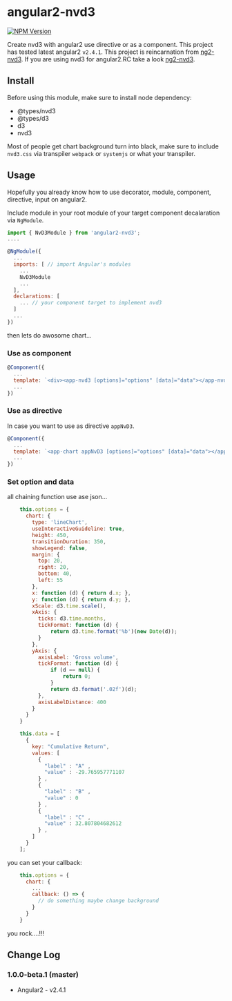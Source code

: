 # angular2-nvd3

[![NPM Version](https://img.shields.io/npm/v/angular2-nvd3.svg?style=flat)](https://www.npmjs.org/package/ng2-nvd3)

Create nvd3 with angular2 use directive or as a component.
This project has tested latest angular2 `v2.4.1`.
This project is reincarnation from [ng2-nvd3](https://github.com/krispo/ng2-nvd3).
If you are using nvd3 for angular2.RC take a look [ng2-nvd3](https://github.com/krispo/ng2-nvd3).

## Install

Before using this module, make sure to install node dependency:

- @types/nvd3
- @types/d3
- d3
- nvd3

Most of people get chart background turn into black, make sure to include `nvd3.css` via transpiler `webpack` or `systemjs` or what your transpiler.

## Usage

Hopefully you already know how to use decorator, module, component, directive, input on angular2.

Include module in your root module of your target component decalaration via `NgModule`.

```js
import { NvD3Module } from 'angular2-nvd3';
....

@NgModule({
  ...
  imports: [ // import Angular's modules
    ...
    NvD3Module
    ...
  ],
  declarations: [
    ... // your component target to implement nvd3
  ]
  ...
})
```

then lets do awosome chart...

### Use as component

```js
@Component({
  ...
  template: `<div><app-nvd3 [options]="options" [data]="data"></app-nvd3></div>`
  ...
})
```

### Use as directive

In case you want to use as directive `appNvD3`.

```js
@Component({
  ...
  template: `<app-chart appNvD3 [options]="options" [data]="data"></app-chart>`
  ...
})
```

### Set option and data

all chaining function use ase json...

```js
    this.options = {
      chart: {
        type: 'lineChart',
        useInteractiveGuideline: true,
        height: 450,
        transitionDuration: 350,
        showLegend: false,
        margin: {
          top: 20,
          right: 20,
          bottom: 40,
          left: 55
        },
        x: function (d) { return d.x; },
        y: function (d) { return d.y; },
        xScale: d3.time.scale(),
        xAxis: {
          ticks: d3.time.months,
          tickFormat: function (d) {
              return d3.time.format('%b')(new Date(d));
          }
        },
        yAxis: {
          axisLabel: 'Gross volume',
          tickFormat: function (d) {
              if (d == null) {
                  return 0;
              }
              return d3.format('.02f')(d);
          },
          axisLabelDistance: 400
        }
      }
    }

    this.data = [
      {
        key: "Cumulative Return",
        values: [
          {
            "label" : "A" ,
            "value" : -29.765957771107
          } ,
          {
            "label" : "B" ,
            "value" : 0
          } ,
          {
            "label" : "C" ,
            "value" : 32.807804682612
          } ,
        ]
      }
    ];
```

you can set your callback:

```js
    this.options = {
      chart: {
        ...
        callback: () => {
          // do something maybe change background
        }
      }
    }
```

you rock....!!!

## Change Log

### 1.0.0-beta.1 (master)

- Angular2 - v2.4.1


